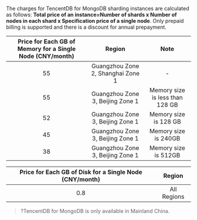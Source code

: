 The charges for TencentDB for MongoDB sharding instances are calculated as follows: **Total price of an instance=Number of shards x Number of nodes in each shard x Specification price of a single node**. Only prepaid billing is supported and there is a discount for annual prepayment.

| Price for Each GB of Memory for a Single Node (CNY/month) | Region | Note |
|:--:|:--:|:--:|
| 55 | Guangzhou Zone 2, Shanghai Zone 1 | - |
| 55 | Guangzhou Zone 3, Beijing Zone 1 | Memory size is less than 128 GB |
| 52 | Guangzhou Zone 3, Beijing Zone 1 | Memory size is 128 GB |
| 45 | Guangzhou Zone 3, Beijing Zone 1 | Memory size is 240GB |
| 38 | Guangzhou Zone 3, Beijing Zone 1 | Memory size is 512GB |

| Price for Each GB of Disk for a Single Node (CNY/month) | Region |
|:--:|:--:|
| 0.8 | All Regions |

>?TencentDB for MongoDB is only available in Mainland China.


